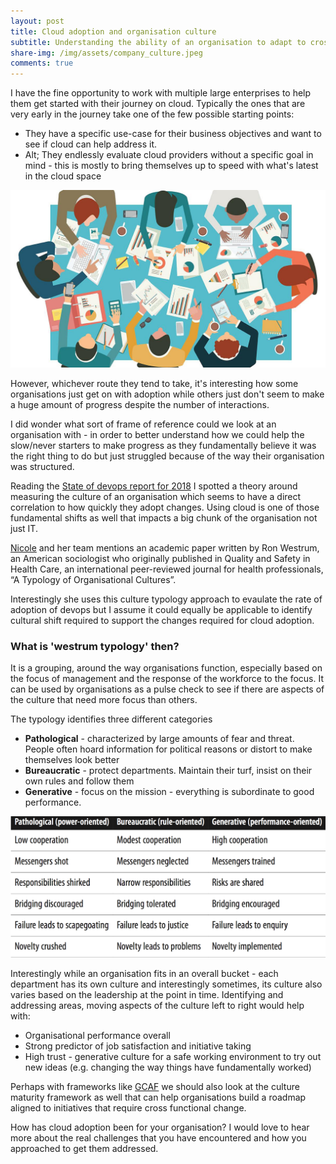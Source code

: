 ```yaml
---
layout: post
title: Cloud adoption and organisation culture
subtitle: Understanding the ability of an organisation to adapt to cross functional level changes
share-img: /img/assets/company_culture.jpeg
comments: true
---
```

I have the fine opportunity to work with multiple large enterprises to help them get started with their journey on cloud. Typically the ones that are very early in the journey take one of the few possible starting points:
* They have a specific use-case for their business objectives and want to see if cloud can help address it.
* Alt; They endlessly evaluate cloud providers without a specific goal in mind - this is mostly to bring themselves up to speed with what's latest in the cloud space

![Company Culture](/img/assets/company_culture.jpeg )

However, whichever route they tend to take, it's interesting how some organisations just get on with adoption while others just don't seem to make a huge amount of progress despite the number of interactions.
 
I did wonder what sort of frame of reference could we look at an organisation with - in order to better understand how we could help the slow/never starters to make progress as they fundamentally believe it was the right thing to do but just struggled because of the way their organisation was structured.
 
Reading the [State of devops report for 2018](https://cloudplatformonline.com/2018-state-of-devops.html) I spotted a theory around measuring the culture of an organisation which seems to have a direct correlation to how quickly they adopt changes. Using cloud is one of those fundamental shifts as well that impacts a big chunk of the organisation not just IT.
 
[Nicole](https://www.linkedin.com/in/nicolefv/) and her team mentions an academic paper written by Ron Westrum, an American sociologist who originally published in Quality and Safety in Health Care, an international peer-reviewed journal for health professionals, “A Typology of Organisational Cultures”.
 
Interestingly she uses this culture typology approach to evaulate the rate of adoption of devops but I assume it could equally be applicable to identify cultural shift required to support the changes required for cloud adoption.
 
### What is 'westrum typology' then?
It is a grouping, around the way organisations function, especially based on the focus of management and the response of the workforce to the focus. It can be used by organisations as a pulse check to see if there are aspects of the culture that need more focus than others.
 
The typology identifies three different categories
*  **Pathological** - characterized by large amounts of fear and threat. People often hoard information for political reasons or distort to make themselves look better
*  **Bureaucratic** - protect departments. Maintain their turf, insist on their own rules and follow them
*  **Generative** - focus on the mission - everything is subordinate to good performance.

![Westrum Typology](/img/assets/westrum_typology.png)

Interestingly while an organisation fits in an overall bucket - each department has its own culture and interestingly sometimes, its culture also varies based on the leadership at the point in time. Identifying and addressing areas, moving aspects of the culture left to right would help with:
*  Organisational performance overall
*  Strong predictor of job satisfaction and initiative taking
*  High trust - generative culture for a safe working environment to try out new ideas (e.g. changing the way things have fundamentally worked)
 
Perhaps with frameworks like [GCAF](https://services.google.com/fh/files/misc/adoption_framework_whitepaper_nov12_final.pdf) we should also look at the culture maturity framework as well that can help organisations build a roadmap aligned to initiatives that require cross functional change.
 
How has cloud adoption been for your organisation? I would love to hear more about the real challenges that you have encountered and how you approached to get them addressed.

